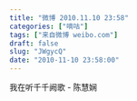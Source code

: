 ```yaml
---
title: "微博 2010.11.10 23:58"
categories: ["嘀咕"]
tags: ["来自微博 weibo.com"]
draft: false
slug: "JWgycQ"
date: "2010-11-10 23:58:00"
---
```


<p>我在听千千阙歌 - 陈慧娴 ​​​​</p>
